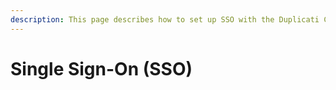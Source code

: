 ```yaml
---
description: This page describes how to set up SSO with the Duplicati Console
---
```


# Single Sign-On (SSO)

